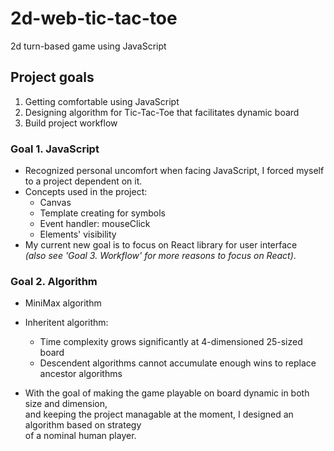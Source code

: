 # 2d-web-tic-tac-toe
2d turn-based game using JavaScript

## Project goals
1. Getting comfortable using JavaScript
2. Designing algorithm for Tic-Tac-Toe that facilitates dynamic board
3. Build project workflow

### Goal 1. JavaScript
- Recognized personal uncomfort when facing JavaScript, I forced myself to a project dependent on it.
- Concepts used in the project:
  - Canvas
  - Template creating for symbols
  - Event handler: mouseClick
  - Elements' visibility
- My current new goal is to focus on React library for user interface  
*(also see 'Goal 3. Workflow' for more reasons to focus on React)*.

### Goal 2. Algorithm
- MiniMax algorithm
- Inheritent algorithm:
  - Time complexity grows significantly at 4-dimensioned 25-sized board
  - Descendent algorithms cannot accumulate enough wins to replace ancestor algorithms

- With the goal of making the game playable on board dynamic in both size and dimension,  
and keeping the project managable at the moment, I designed an algorithm based on strategy  
of a nominal human player.
